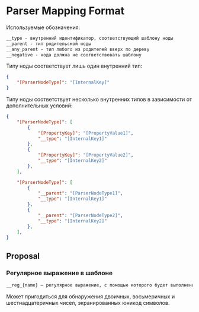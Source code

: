 # Parser Mapping Format

Используемые обозначения:

```txt
__type - внутренний идентификатор, соответствующий шаблону ноды
__parent - тип родительской ноды
__any_parent - тип любого из родителей вверх по дереву
__negative - нода должна не соответствовать шаблону
```

Типу ноды соответствует лишь один внутренний тип:

```json
{
    "[ParserNodeType]": "[InternalKey]"
}
```

Типу ноды соответствует несколько внутренних типов в зависимости от дополнительных условий:

```json
{
    "[ParserNodeType]": [
        {
            "[PropertyKey]": "[PropertyValue1]",
            "__type": "[InternalKey1]"
        },
        {
            "[PropertyKey]": "[PropertyValue2]",
            "__type": "[InternalKey2]"
        },
    ],

    "[ParserNodeType]": [
        {
            "__parent": "[ParserNodeType1]",
            "__type": "[InternalKey1]"
        },
        {
            "__parent": "[ParserNodeType2]",
            "__type": "[InternalKey2]"
        },
    ],
}
```

## Proposal

### Регулярное выражение в шаблоне

```txt
__reg_{name} — регулярное выражение, с помощью которого будет выполнена проверка
```

Может пригодиться для обнаружения двоичных, восьмеричных и шестнадцатеричных чисел, экранированных юникод символов.
